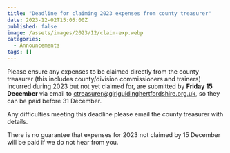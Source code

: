 ```yaml
---
title: "Deadline for claiming 2023 expenses from county treasurer"
date: 2023-12-02T15:05:00Z
published: false
image: /assets/images/2023/12/claim-exp.webp
categories:
  - Announcements
tags: []
---
```

Please ensure any expenses to be claimed directly from the county treasurer (this includes county/division commissioners and trainers) incurred during 2023 but not yet claimed for, are submitted by **Friday 15 December** via email to <ctreasurer@girlguidinghertfordshire.org.uk>, so they can be paid before 31 December.

Any difficulties meeting this deadline please email the county treasurer with details.

There is no guarantee that expenses for 2023 not claimed by 15 December will be paid if we do not hear from you.
